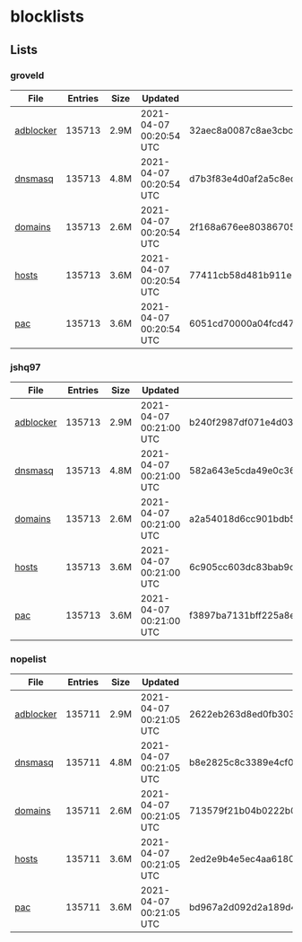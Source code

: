 # blocklists

## Lists

### groveld

|File|Entries|Size|Updated|Hash|
|-|-|-|-|-|
|[adblocker](https://raw.githubusercontent.com/groveld/blocklists/lists/groveld/adblocker.txt)|135713|2.9M|2021-04-07 00:20:54 UTC|32aec8a0087c8ae3cbc44807bd3355052a5c4ae6b6bcb9de1bd8abb9c3bb0e89|
|[dnsmasq](https://raw.githubusercontent.com/groveld/blocklists/lists/groveld/dnsmasq.txt)|135713|4.8M|2021-04-07 00:20:54 UTC|d7b3f83e4d0af2a5c8ed6df6bf4800ec3fb20a0955fa9b79fd1dfa3cbdcd99f6|
|[domains](https://raw.githubusercontent.com/groveld/blocklists/lists/groveld/domains.txt)|135713|2.6M|2021-04-07 00:20:54 UTC|2f168a676ee80386705e292277aefd2e42fc006ed881b8eadb644cdeb7338784|
|[hosts](https://raw.githubusercontent.com/groveld/blocklists/lists/groveld/hosts.txt)|135713|3.6M|2021-04-07 00:20:54 UTC|77411cb58d481b911e156639fccec666f27bb382b4f7c0390ff3e0dc6c0f105e|
|[pac](https://raw.githubusercontent.com/groveld/blocklists/lists/groveld/pac.txt)|135713|3.6M|2021-04-07 00:20:54 UTC|6051cd70000a04fcd4739592cf81b1fa9e81ccbe2b951a91b6723f35eee637d6|

### jshq97

|File|Entries|Size|Updated|Hash|
|-|-|-|-|-|
|[adblocker](https://raw.githubusercontent.com/groveld/blocklists/lists/jshq97/adblocker.txt)|135713|2.9M|2021-04-07 00:21:00 UTC|b240f2987df071e4d03aff44486c432ccad0caffb5d5cf2f02efb5316968039f|
|[dnsmasq](https://raw.githubusercontent.com/groveld/blocklists/lists/jshq97/dnsmasq.txt)|135713|4.8M|2021-04-07 00:21:00 UTC|582a643e5cda49e0c36a2f74dc5cb2425a9eb07c299ca374c91c7ffed65393ed|
|[domains](https://raw.githubusercontent.com/groveld/blocklists/lists/jshq97/domains.txt)|135713|2.6M|2021-04-07 00:21:00 UTC|a2a54018d6cc901bdb5ede46d7f8f833125d042b0b8e7a1563db94c806aa298f|
|[hosts](https://raw.githubusercontent.com/groveld/blocklists/lists/jshq97/hosts.txt)|135713|3.6M|2021-04-07 00:21:00 UTC|6c905cc603dc83bab9c1c079cf5654852bb9c4acbeb93770eb1fa007b7a90ddb|
|[pac](https://raw.githubusercontent.com/groveld/blocklists/lists/jshq97/pac.txt)|135713|3.6M|2021-04-07 00:21:00 UTC|f3897ba7131bff225a8e9ab102c6131b153cbcb4ae825578e47c675805e7c357|

### nopelist

|File|Entries|Size|Updated|Hash|
|-|-|-|-|-|
|[adblocker](https://raw.githubusercontent.com/groveld/blocklists/lists/nopelist/adblocker.txt)|135711|2.9M|2021-04-07 00:21:05 UTC|2622eb263d8ed0fb30398f1281afba7e6044660a67954491a68cdcdbc10271c9|
|[dnsmasq](https://raw.githubusercontent.com/groveld/blocklists/lists/nopelist/dnsmasq.txt)|135711|4.8M|2021-04-07 00:21:05 UTC|b8e2825c8c3389e4cf05fa0f98adfd4f395658cc247de28927e914e893644489|
|[domains](https://raw.githubusercontent.com/groveld/blocklists/lists/nopelist/domains.txt)|135711|2.6M|2021-04-07 00:21:05 UTC|713579f21b04b0222b00ff9f9bdeffb0f0804df30e9f6381e64e16b23dfed50b|
|[hosts](https://raw.githubusercontent.com/groveld/blocklists/lists/nopelist/hosts.txt)|135711|3.6M|2021-04-07 00:21:05 UTC|2ed2e9b4e5ec4aa61803924eed4999ade09ec4d578e15283601f2224e9dca664|
|[pac](https://raw.githubusercontent.com/groveld/blocklists/lists/nopelist/pac.txt)|135711|3.6M|2021-04-07 00:21:05 UTC|bd967a2d092d2a189d427c895e6304ac7838e16d9882dae6f2a1f80178d21fb7|
